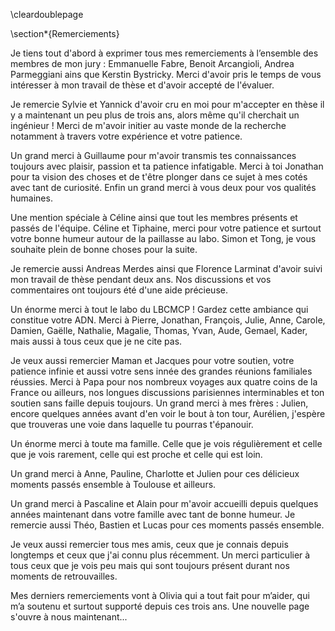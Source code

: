 \cleardoublepage

\section*{Remerciements}

Je tiens tout d'abord à exprimer tous mes remerciements à l’ensemble des membres de mon jury : Emmanuelle Fabre, Benoit Arcangioli, Andrea Parmeggiani ains que Kerstin Bystricky. Merci d'avoir pris le temps de vous intéresser à mon travail de thèse et d'avoir accepté de l'évaluer.

Je remercie Sylvie et Yannick d'avoir cru en moi pour m'accepter en thèse il y a maintenant un peu plus de trois ans, alors même qu'il cherchait un ingénieur ! Merci de m'avoir initier au vaste monde de la recherche notamment à travers votre expérience et votre patience.

Un grand merci à Guillaume pour m'avoir transmis tes connaissances toujours avec plaisir, passion et ta patience infatigable. Merci à toi Jonathan pour ta vision des choses et de t'être plonger dans ce sujet à mes cotés avec tant de curiosité. Enfin un grand merci à vous deux pour vos qualités humaines.

Une mention spéciale à Céline ainsi que tout les membres présents et passés de l'équipe. Céline et Tiphaine, merci pour votre patience et surtout votre bonne humeur autour de la paillasse au labo. Simon et Tong, je vous souhaite plein de bonne choses pour la suite.

Je remercie aussi Andreas Merdes ainsi que Florence Larminat d'avoir suivi mon travail de thèse pendant deux ans. Nos discussions et vos commentaires ont toujours été d'une aide précieuse.

Un énorme merci à tout le labo du LBCMCP ! Gardez cette ambiance qui constitue votre ADN. Merci à Pierre, Jonathan, François, Julie, Anne, Carole, Damien, Gaëlle, Nathalie, Magalie, Thomas, Yvan, Aude, Gemael, Kader, mais aussi à tous ceux que je ne cite pas.


Je veux aussi remercier Maman et Jacques pour votre soutien, votre patience infinie et aussi votre sens innée des grandes réunions familiales réussies. Merci à Papa pour nos nombreux voyages aux quatre coins de la France ou ailleurs, nos longues discussions parisiennes interminables et ton soutien sans faille depuis toujours. Un grand merci à mes frères : Julien, encore quelques années avant d'en voir le bout à ton tour, Aurélien, j'espère que trouveras une voie dans laquelle tu pourras t'épanouir.

Un énorme merci à toute ma famille. Celle que je vois régulièrement et celle que je vois rarement, celle qui est proche et celle qui est loin.

Un grand merci à Anne, Pauline, Charlotte et Julien pour ces délicieux moments passés ensemble à Toulouse et ailleurs.

Un grand merci à Pascaline et Alain pour m'avoir accueilli depuis quelques années maintenant dans votre famille avec tant de bonne humeur. Je remercie aussi Théo, Bastien et Lucas pour ces moments passés ensemble.

Je veux aussi remercier tous mes amis, ceux que je connais depuis longtemps et ceux que j'ai connu plus récemment. Un merci particulier à tous ceux que je vois peu mais qui sont toujours présent durant nos moments de retrouvailles.

Mes derniers remerciements vont à Olivia qui a tout fait pour m’aider, qui m’a soutenu
et surtout supporté depuis ces trois ans. Une nouvelle page s'ouvre à nous maintenant...
